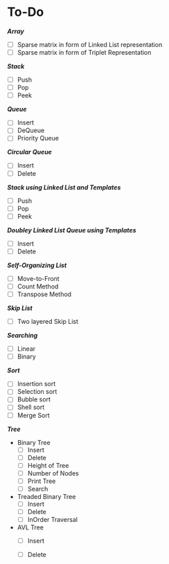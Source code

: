 # To-Do

**_Array_**
- [ ] Sparse matrix in form of Linked List representation
- [ ] Sparse matrix in form of Triplet Representation

**_Stack_**
- [ ] Push
- [ ] Pop
- [ ] Peek

**_Queue_**
- [ ] Insert
- [ ] DeQueue
- [ ] Priority Queue

**_Circular Queue_**
- [ ] Insert
- [ ] Delete

**_Stack using Linked List and Templates_**
- [ ] Push
- [ ] Pop
- [ ] Peek

**_Doubley Linked List Queue using Templates_**
- [ ] Insert
- [ ] Delete

**_Self-Organizing List_**
- [ ] Move-to-Front
- [ ] Count Method
- [ ] Transpose Method

**_Skip List_**
- [ ] Two layered Skip List

**_Searching_**
- [ ] Linear
- [ ] Binary

**_Sort_**
- [ ] Insertion sort
- [ ] Selection sort
- [ ] Bubble sort
- [ ] Shell sort
- [ ] Merge Sort

**_Tree_**
 - Binary Tree 
   - [ ] Insert
   - [ ] Delete
   - [ ] Height of Tree
   - [ ] Number of Nodes
   - [ ] Print Tree
   - [ ] Search
 - Treaded Binary Tree
   - [ ] Insert
   - [ ] Delete
   - [ ] InOrder Traversal 
 - AVL Tree 
   - [ ] Insert
   - [ ] Delete


